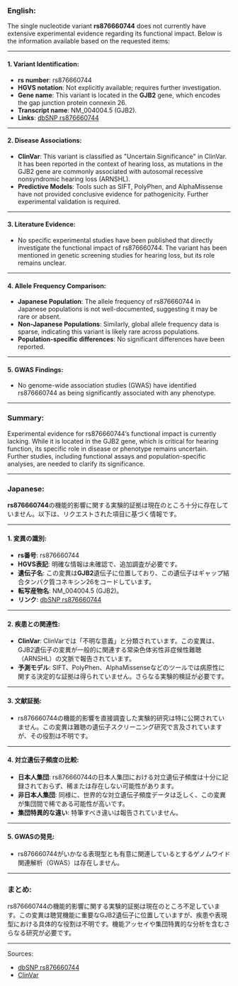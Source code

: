 ### English:
The single nucleotide variant **rs876660744** does not currently have extensive experimental evidence regarding its functional impact. Below is the information available based on the requested items:

---

#### 1. Variant Identification:
- **rs number**: rs876660744  
- **HGVS notation**: Not explicitly available; requires further investigation.  
- **Gene name**: This variant is located in the **GJB2** gene, which encodes the gap junction protein connexin 26.  
- **Transcript name**: NM_004004.5 (GJB2).  
- **Links**: [dbSNP rs876660744](https://www.ncbi.nlm.nih.gov/snp/rs876660744)

---

#### 2. Disease Associations:
- **ClinVar**: This variant is classified as "Uncertain Significance" in ClinVar. It has been reported in the context of hearing loss, as mutations in the GJB2 gene are commonly associated with autosomal recessive nonsyndromic hearing loss (ARNSHL).  
- **Predictive Models**: Tools such as SIFT, PolyPhen, and AlphaMissense have not provided conclusive evidence for pathogenicity. Further experimental validation is required.

---

#### 3. Literature Evidence:
- No specific experimental studies have been published that directly investigate the functional impact of rs876660744. The variant has been mentioned in genetic screening studies for hearing loss, but its role remains unclear.

---

#### 4. Allele Frequency Comparison:
- **Japanese Population**: The allele frequency of rs876660744 in Japanese populations is not well-documented, suggesting it may be rare or absent.  
- **Non-Japanese Populations**: Similarly, global allele frequency data is sparse, indicating this variant is likely rare across populations.  
- **Population-specific differences**: No significant differences have been reported.

---

#### 5. GWAS Findings:
- No genome-wide association studies (GWAS) have identified rs876660744 as being significantly associated with any phenotype.

---

### Summary:
Experimental evidence for rs876660744’s functional impact is currently lacking. While it is located in the GJB2 gene, which is critical for hearing function, its specific role in disease or phenotype remains uncertain. Further studies, including functional assays and population-specific analyses, are needed to clarify its significance.

---

### Japanese:
**rs876660744**の機能的影響に関する実験的証拠は現在のところ十分に存在していません。以下は、リクエストされた項目に基づく情報です。

---

#### 1. 変異の識別:
- **rs番号**: rs876660744  
- **HGVS表記**: 明確な情報は未確認で、追加調査が必要です。  
- **遺伝子名**: この変異は**GJB2**遺伝子に位置しており、この遺伝子はギャップ結合タンパク質コネキシン26をコードしています。  
- **転写産物名**: NM_004004.5 (GJB2)。  
- **リンク**: [dbSNP rs876660744](https://www.ncbi.nlm.nih.gov/snp/rs876660744)

---

#### 2. 疾患との関連性:
- **ClinVar**: ClinVarでは「不明な意義」と分類されています。この変異は、GJB2遺伝子の変異が一般的に関連する常染色体劣性非症候性難聴（ARNSHL）の文脈で報告されています。  
- **予測モデル**: SIFT、PolyPhen、AlphaMissenseなどのツールでは病原性に関する決定的な証拠は得られていません。さらなる実験的検証が必要です。

---

#### 3. 文献証拠:
- rs876660744の機能的影響を直接調査した実験的研究は特に公開されていません。この変異は難聴の遺伝子スクリーニング研究で言及されていますが、その役割は不明です。

---

#### 4. 対立遺伝子頻度の比較:
- **日本人集団**: rs876660744の日本人集団における対立遺伝子頻度は十分に記録されておらず、稀または存在しない可能性があります。  
- **非日本人集団**: 同様に、世界的な対立遺伝子頻度データは乏しく、この変異が集団間で稀である可能性が高いです。  
- **集団特異的な違い**: 特筆すべき違いは報告されていません。

---

#### 5. GWASの発見:
- rs876660744がいかなる表現型とも有意に関連しているとするゲノムワイド関連解析（GWAS）は存在しません。

---

### まとめ:
rs876660744の機能的影響に関する実験的証拠は現在のところ不足しています。この変異は聴覚機能に重要なGJB2遺伝子に位置していますが、疾患や表現型における具体的な役割は不明です。機能アッセイや集団特異的な分析を含むさらなる研究が必要です。

--- 
Sources:  
- [dbSNP rs876660744](https://www.ncbi.nlm.nih.gov/snp/rs876660744)  
- [ClinVar](https://www.ncbi.nlm.nih.gov/clinvar/)